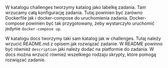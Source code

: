 W katalogu challenges tworzymy katalog jako labelkę zadania. Tam wrzucamy całą konfigurację zadania. Tutaj powinien być zarówno Dockerfile jak i docker-compose do uruchomienia zadania. Docker-compose powinien być tak przygotowany, żeby wystarczyło uruchomić jedynie `docker-compose up`. 

W katalogu docs tworzymy taki sam katalog jak w challenges. Tutaj należy wrzucić README.md z opisem jak rozwiązać zadanie. W README powinno być również `description` jaki należy dodać na platformie do zadania. W docs można wrzucić również wszelkiego rodzaju skrypty, które pomogą rozwiązać zadanie. 